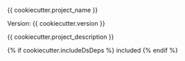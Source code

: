 {{ cookiecutter.project_name }}

Version: {{ cookiecutter.version }}

{{ cookiecutter.project_description }}

{% if cookiecutter.includeDsDeps %}
    included
{% endif %}
